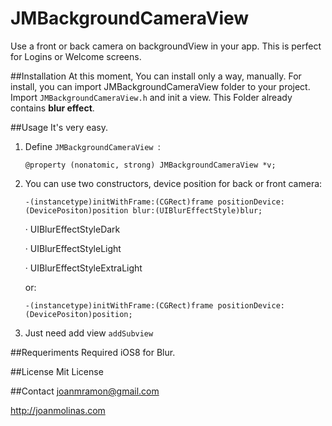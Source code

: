 JMBackgroundCameraView
======================
Use a front or back camera on backgroundView in your app. This is perfect for Logins or Welcome screens.

##Installation
At this moment, You can install only a way, manually.
For install, you can import JMBackgroundCameraView folder to your project. Import `JMBackgroundCameraView.h` and init a view.
This Folder already contains **blur effect**.

##Usage
It's very easy. 

1. Define `JMBackgroundCameraView `:

   `@property (nonatomic, strong) JMBackgroundCameraView *v;`

2. You can use two constructors, device position for back or front camera:

    `-(instancetype)initWithFrame:(CGRect)frame positionDevice:(DevicePositon)position blur:(UIBlurEffectStyle)blur;`
      
      · UIBlurEffectStyleDark
      
      · UIBlurEffectStyleLight
      
      · UIBlurEffectStyleExtraLight
    
    or:

    `-(instancetype)initWithFrame:(CGRect)frame positionDevice:(DevicePositon)position;`
    
3. Just need add view `addSubview`

##Requeriments
Required iOS8 for Blur.

##License 
Mit License

##Contact
joanmramon@gmail.com

http://joanmolinas.com

